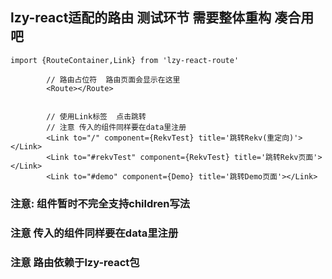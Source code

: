 ## lzy-react适配的路由  测试环节  需要整体重构  凑合用吧
```tsx
import {RouteContainer,Link} from 'lzy-react-route'

        // 路由占位符  路由页面会显示在这里
        <Route></Route>


        // 使用Link标签  点击跳转
        // 注意 传入的组件同样要在data里注册
        <Link to="/" component={RekvTest} title='跳转Rekv(重定向)'></Link>
        <Link to="#rekvTest" component={RekvTest} title='跳转Rekv页面'></Link>
        <Link to="#demo" component={Demo} title='跳转Demo页面'></Link>

```

### 注意: 组件暂时不完全支持children写法 
### 注意  传入的组件同样要在data里注册
### 注意  路由依赖于lzy-react包
